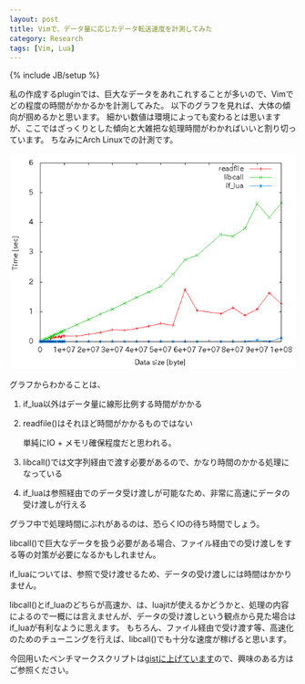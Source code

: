 ```yaml
---
layout: post
title: Vimで、データ量に応じたデータ転送速度を計測してみた
category: Research
tags: [Vim, Lua]
---
```

{% include JB/setup %}

私の作成するpluginでは、巨大なデータをあれこれすることが多いので、Vimでどの程度の時間がかかるかを計測してみた。
以下のグラフを見れば、大体の傾向が掴めるかと思います。
細かい数値は環境によっても変わるとは思いますが、ここではざっくりとした傾向と大雑把な処理時間がわかればいいと割り切っています。
ちなみにArch Linuxでの計測です。

![graph](/images/2014-11-02-vim-data-transfer-time.png "readfile()、libcall()、if_luaのデータ転送速度")

グラフからわかることは、

1. if_lua以外はデータ量に線形比例する時間がかかる

1. readfile()はそれほど時間がかかるものではない

    単純にIO + メモリ確保程度だと思われる。

1. libcall()では文字列経由で渡す必要があるので、かなり時間のかかる処理になっている

1. if_luaは参照経由でのデータ受け渡しが可能なため、非常に高速にデータの受け渡しが行える

グラフ中で処理時間にぶれがあるのは、恐らくIOの待ち時間でしょう。

libcall()で巨大なデータを扱う必要がある場合、ファイル経由での受け渡しをする等の対策が必要になるかもしれません。

if\_luaについては、参照で受け渡せるため、データの受け渡しには時間はかかりません。

libcall()とif\_luaのどちらが高速か、は、luajitが使えるかどうかと、処理の内容によるので一概には言えませんが、データの受け渡しという観点から見た場合はif\_luaが有利なように思えます。
もちろん、ファイル経由で受け渡す等、高速化のためのチューニングを行えば、libcall()でも十分な速度が稼げると思います。

今回用いたベンチマークスクリプトは[gistに上げています](https://gist.github.com/kamichidu/941c633f1978835dc9f5)ので、興味のある方はご参照ください。
